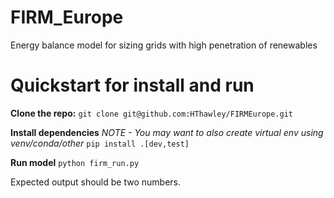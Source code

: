# FIRM_Europe
Energy balance model for sizing grids with high penetration of renewables

# Quickstart for install and run

**Clone the repo:**
`git clone git@github.com:HThawley/FIRMEurope.git`

**Install dependencies**
*NOTE - You may want to also create virtual env using venv/conda/other*
`pip install .[dev,test]`

**Run model**
`python firm_run.py`

Expected output should be two numbers.

